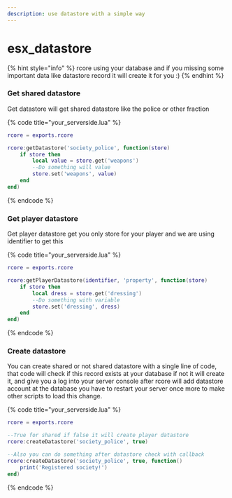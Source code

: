 ```yaml
---
description: use datastore with a simple way
---
```


# esx\_datastore



{% hint style="info" %}
rcore using your database and if you missing some important data like datastore record it will create it for you :\)
{% endhint %}

### Get shared datastore

Get datastore will get shared datastore like the police or other fraction

{% code title="your\_serverside.lua" %}
```lua
rcore = exports.rcore

rcore:getDatastore('society_police', function(store) 
    if store then
        local value = store.get('weapons')
        --Do something will value
        store.set('weapons', value)
    end
end)
```
{% endcode %}

### Get player datastore

Get player datastore get you only store for your player and we are using identifier to get this

{% code title="your\_serverside.lua" %}
```lua
rcore = exports.rcore

rcore:getPlayerDatastore(identifier, 'property', function(store) 
    if store then
        local dress = store.get('dressing')
        --Do something with variable
        store.set('dressing', dress)
    end
end)
```
{% endcode %}

### Create datastore

You can create shared or not shared datastore with a single line of code, that code will check if this record exists at your database if not it will create it, and give you a log into your server console  after rcore will add datastore account at the database you have to restart your server once more to make other scripts to load this change.

{% code title="your\_serverside.lua" %}
```lua
rcore = exports.rcore

--True for shared if false it will create player datastore
rcore:createDatastore('society_police', true)

--Also you can do something after datastore check with callback
rcore:createDatastore('society_police', true, function() 
    print('Registered society!')
end)
```
{% endcode %}

